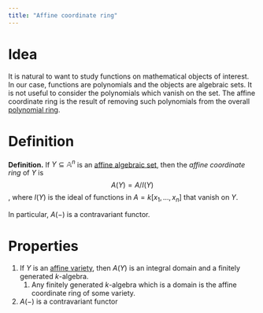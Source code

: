 ```yaml
---
title: "Affine coordinate ring"
---
```


# Idea
It is natural to want to study functions on mathematical objects of interest. In our case, functions are polynomials and the objects are algebraic sets. It is not useful to consider the polynomials which vanish on the set. The affine coordinate ring is the result of removing such polynomials from the overall [polynomial ring](<notes/ntpy/Definitions/Ring theory/Polynomial ring.md>).

# Definition
**Definition.** If $Y\subseteq\mathbb{A}^n$ is an [affine algebraic set](<notes/ntpy/Definitions/Algebraic geometry/Algebraic subset.md>), then the *affine coordinate ring* of $Y$ is $$A(Y)=A/I(Y)$$, where $I(Y)$ is the ideal of functions in $A=k[x_1,\dots,x_n]$ that vanish on $Y$.

In particular, $A(-)$ is a contravariant functor.

# Properties
1. If $Y$ is an [affine variety](<notes/ntpy/Definitions/Algebraic geometry/Affine variety.md>), then $A(Y)$ is an integral domain and a finitely generated $k$-algebra.
	1. Any finitely generated $k$-algebra which is a domain is the affine coordinate ring of some variety.
2. $A(-)$ is a contravariant functor
